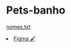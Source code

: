 # Pets-banho
[nomes.txt](https://github.com/theokkkk1/Pets-banho/files/12602488/nomes.txt)





<li> <a href ="https://www.figma.com/proto/a3KxyJTIWE7wNPDfMBHx0Q/Untitled?node-id=1-121&starting-point-node-id=1%3A121&locale=en"> Figma 🖌️ <a> </li>



